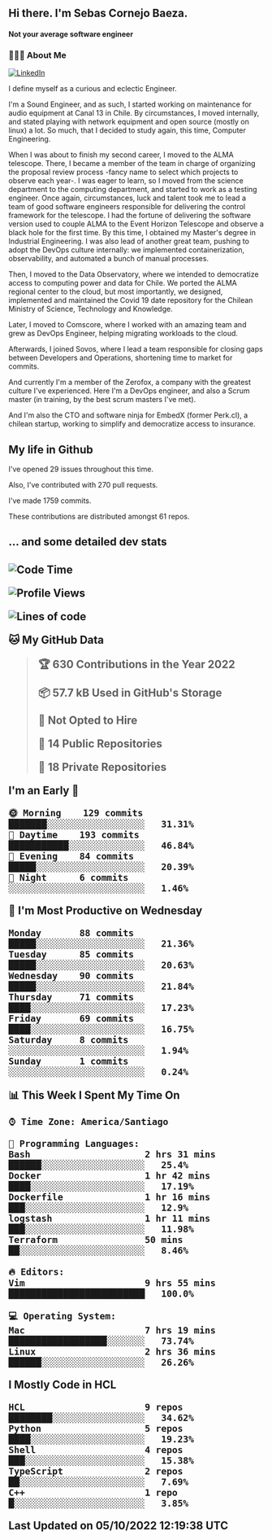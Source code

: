 <h2> Hi there.  I'm Sebas Cornejo Baeza.</h2>
<h4> Not your average software engineer</h4>
<h3> 👨🏻‍💻 About Me </h3>
<a href="http://linkedin.com/in/sebastian-cornejo-baeza/"><img alt="LinkedIn" src="https://img.shields.io/badge/Sebas%20Cornejo%20-informational?style=appveyor&logo=linkedin"></a>


I define myself as a curious and eclectic Engineer.

I'm a Sound Engineer, and as such, I started working on maintenance for audio equipment at Canal 13 in Chile.
By circumstances, I moved internally, and stated playing with network equipment and open source (mostly on linux) 
a lot. So much, that I decided to study again, this time, Computer Engineering.

When I was about to finish my second career, I moved to the ALMA telescope. There, I became a member of the team
in charge of organizing the proposal review process -fancy name to select which projects to observe each year-. 
I was eager to learn, so I moved from the science department to the computing department, and started to work as 
a testing engineer. Once again, circumstances, luck and talent took me to lead a team of good software engineers 
responsible for delivering the control framework for the telescope. I had the fortune of delivering the software
version used to couple ALMA to the Event Horizon Telescope and observe a black hole for the first time.
By this time, I obtained my Master's degree in Industrial Engineering.
I was also lead of another great team, pushing to adopt the DevOps culture internally: we implemented containerization, observability, and automated a bunch of manual processes.

Then, I moved to the Data Observatory, where we intended to democratize access to computing power
and data for Chile. We ported the ALMA regional center to the cloud, but most importantly, we designed, implemented
and maintained the Covid 19 date repository for the Chilean Ministry of Science, Technology and Knowledge.

Later, I moved to Comscore, where I worked with an amazing team and grew as DevOps Engineer, helping migrating workloads to the cloud.

Afterwards, I joined Sovos, where I lead a team responsible for closing gaps between Developers and Operations, shortening time to market for commits.

And currently I'm a member of the Zerofox, a company with the greatest culture I've experienced. Here I'm a DevOps
engineer, and also a Scrum master (in training, by the best scrum masters I've met).
 
And I'm also the CTO and software ninja for EmbedX (former Perk.cl), a chilean startup, working to simplify and democratize access to insurance.

<h2> My life in Github </h2>

I've opened 29 issues throughout this time.

Also, I've contributed with 270 pull requests.

I've made 1759 commits.

These contributions are distributed amongst 61 repos.

<h2>... and some detailed dev stats<h2>

<!--START_SECTION:waka-->
![Code Time](http://img.shields.io/badge/Code%20Time-151%20hrs%2047%20mins-blue)

![Profile Views](http://img.shields.io/badge/Profile%20Views-3-blue)

![Lines of code](https://img.shields.io/badge/From%20Hello%20World%20I%27ve%20Written-542%20Thousand%20lines%20of%20code-blue)

**🐱 My GitHub Data** 

> 🏆 630 Contributions in the Year 2022
 > 
> 📦 57.7 kB Used in GitHub's Storage 
 > 
> 🚫 Not Opted to Hire
 > 
> 📜 14 Public Repositories 
 > 
> 🔑 18 Private Repositories  
 > 
**I'm an Early 🐤** 

```text
🌞 Morning    129 commits    ███████░░░░░░░░░░░░░░░░░░   31.31% 
🌆 Daytime    193 commits    ███████████░░░░░░░░░░░░░░   46.84% 
🌃 Evening    84 commits     █████░░░░░░░░░░░░░░░░░░░░   20.39% 
🌙 Night      6 commits      ░░░░░░░░░░░░░░░░░░░░░░░░░   1.46%

```
📅 **I'm Most Productive on Wednesday** 

```text
Monday       88 commits     █████░░░░░░░░░░░░░░░░░░░░   21.36% 
Tuesday      85 commits     █████░░░░░░░░░░░░░░░░░░░░   20.63% 
Wednesday    90 commits     █████░░░░░░░░░░░░░░░░░░░░   21.84% 
Thursday     71 commits     ████░░░░░░░░░░░░░░░░░░░░░   17.23% 
Friday       69 commits     ████░░░░░░░░░░░░░░░░░░░░░   16.75% 
Saturday     8 commits      ░░░░░░░░░░░░░░░░░░░░░░░░░   1.94% 
Sunday       1 commits      ░░░░░░░░░░░░░░░░░░░░░░░░░   0.24%

```


📊 **This Week I Spent My Time On** 

```text
⌚︎ Time Zone: America/Santiago

💬 Programming Languages: 
Bash                     2 hrs 31 mins       ██████░░░░░░░░░░░░░░░░░░░   25.4% 
Docker                   1 hr 42 mins        ████░░░░░░░░░░░░░░░░░░░░░   17.19% 
Dockerfile               1 hr 16 mins        ███░░░░░░░░░░░░░░░░░░░░░░   12.9% 
logstash                 1 hr 11 mins        ███░░░░░░░░░░░░░░░░░░░░░░   11.98% 
Terraform                50 mins             ██░░░░░░░░░░░░░░░░░░░░░░░   8.46%

🔥 Editors: 
Vim                      9 hrs 55 mins       █████████████████████████   100.0%

💻 Operating System: 
Mac                      7 hrs 19 mins       ██████████████████░░░░░░░   73.74% 
Linux                    2 hrs 36 mins       ██████░░░░░░░░░░░░░░░░░░░   26.26%

```

**I Mostly Code in HCL** 

```text
HCL                      9 repos             ████████░░░░░░░░░░░░░░░░░   34.62% 
Python                   5 repos             ████░░░░░░░░░░░░░░░░░░░░░   19.23% 
Shell                    4 repos             ███░░░░░░░░░░░░░░░░░░░░░░   15.38% 
TypeScript               2 repos             ██░░░░░░░░░░░░░░░░░░░░░░░   7.69% 
C++                      1 repo              █░░░░░░░░░░░░░░░░░░░░░░░░   3.85%

```



 Last Updated on 05/10/2022 12:19:38 UTC
<!--END_SECTION:waka-->
